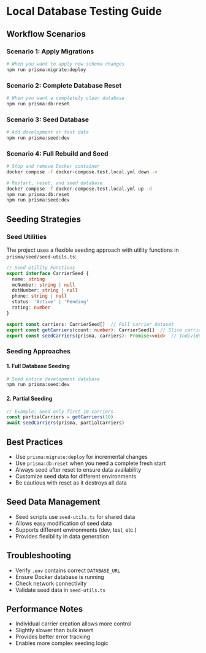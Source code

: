 # Local Database Testing Guide

## Workflow Scenarios

### Scenario 1: Apply Migrations
```bash
# When you want to apply new schema changes
npm run prisma:migrate:deploy
```

### Scenario 2: Complete Database Reset
```bash
# When you want a completely clean database
npm run prisma:db:reset
```

### Scenario 3: Seed Database
```bash
# Add development or test data
npm run prisma:seed:dev
```

### Scenario 4: Full Rebuild and Seed
```bash
# Stop and remove Docker container
docker compose -f docker-compose.test.local.yml down -v

# Restart, reset, and seed database
docker compose -f docker-compose.test.local.yml up -d
npm run prisma:db:reset
npm run prisma:seed:dev
```

## Seeding Strategies

### Seed Utilities
The project uses a flexible seeding approach with utility functions in `prisma/seed/seed-utils.ts`:

```typescript
// Seed Utility Functions
export interface CarrierSeed {
  name: string
  mcNumber: string | null
  dotNumber: string | null
  phone: string | null
  status: 'Active' | 'Pending'
  rating: number
}

export const carriers: CarrierSeed[]  // Full carrier dataset
export const getCarriers(count: number): CarrierSeed[]  // Slice carriers
export const seedCarriers(prisma, carriers): Promise<void>  // Individual carrier creation
```

### Seeding Approaches

#### 1. Full Database Seeding
```bash
# Seed entire development database
npm run prisma:seed:dev
```

#### 2. Partial Seeding
```typescript
// Example: Seed only first 10 carriers
const partialCarriers = getCarriers(10)
await seedCarriers(prisma, partialCarriers)
```

## Best Practices
- Use `prisma:migrate:deploy` for incremental changes
- Use `prisma:db:reset` when you need a complete fresh start
- Always seed after reset to ensure data availability
- Customize seed data for different environments
- Be cautious with reset as it destroys all data

## Seed Data Management
- Seed scripts use `seed-utils.ts` for shared data
- Allows easy modification of seed data
- Supports different environments (dev, test, etc.)
- Provides flexibility in data generation

## Troubleshooting
- Verify `.env` contains correct `DATABASE_URL`
- Ensure Docker database is running
- Check network connectivity
- Validate seed data in `seed-utils.ts`

## Performance Notes
- Individual carrier creation allows more control
- Slightly slower than bulk insert
- Provides better error tracking
- Enables more complex seeding logic
